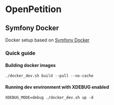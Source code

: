 # OpenPetition

## Symfony Docker

Docker setup based on [Symfony Docker](https://github.com/dunglas/symfony-docker)

### Quick guide

#### Building docker images

`./docker_dev.sh build --pull --no-cache`

#### Running dev environment with XDEBUG enabled

`XDEBUG_MODE=debug ./docker_dev.sh up -d`

